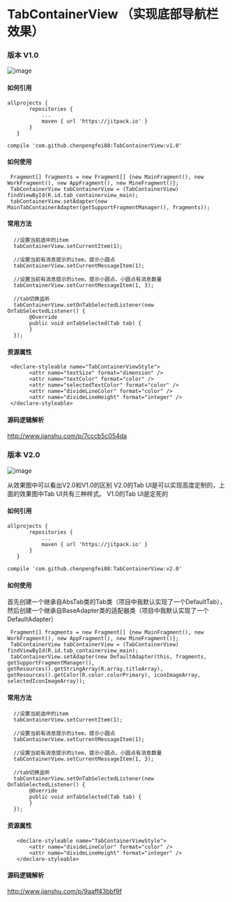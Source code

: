 # TabContainerView （实现底部导航栏效果）
### 版本 V1.0

 ![image](https://github.com/chenpengfei88/TabContainerView/blob/master/app/src/main/res/drawable/xiaoguo.gif)
 
#### 如何引用
 ```
allprojects {
		repositories {
			...
			maven { url 'https://jitpack.io' }
		}
	}
 
 compile 'com.github.chenpengfei88:TabContainerView:v1.0'
 ```
 
#### 如何使用
 ```
  Fragment[] fragments = new Fragment[] {new MainFragment(), new WorkFragment(), new AppFragment(), new MineFragment()};
  TabContainerView tabContainerView = (TabContainerView) findViewById(R.id.tab_containerview_main);
  tabContainerView.setAdapter(new MainTabContainerAdapter(getSupportFragmentManager(), fragments));
 ```
#### 常用方法
 ```
   //设置当前选中的item
   tabContainerView.setCurrentItem(1);
   
   //设置当前有消息提示的item，提示小圆点
   tabContainerView.setCurrentMessageItem(1);
       
   //设置当前有消息提示的item，提示小圆点，小圆点有消息数量
   tabContainerView.setCurrentMessageItem(1, 3);
   
   //tab切换监听
   tabContainerView.setOnTabSelectedListener(new OnTabSelectedListener() {
        @Override
        public void onTabSelected(Tab tab) {
        }
   });
 ```
#### 资源属性
 ```
  <declare-styleable name="TabContainerViewStyle">
        <attr name="textSize" format="dimension" />
        <attr name="textColor" format="color" />
        <attr name="selectedTextColor" format="color" />
        <attr name="divideLineColor" format="color" />
        <attr name="divideLineHeight" format="integer" />
  </declare-styleable>
 ```
#### 源码逻辑解析
http://www.jianshu.com/p/7cccb5c054da



### 版本 V2.0

  ![image](https://github.com/chenpengfei88/TabContainerView/blob/master/app/src/main/res/drawable/xiaoguo2.0.gif)
  
  从效果图中可以看出V2.0和V1.0的区别
  V2.0的Tab UI是可以实现高度定制的，上面的效果图中Tab UI共有三种样式。
  V1.0的Tab UI是定死的
  
#### 如何引用
 ```
allprojects {
		repositories {
			...
			maven { url 'https://jitpack.io' }
		}
	}
 
 compile 'com.github.chenpengfei88:TabContainerView:v2.0'
 ```
 #### 如何使用
 
 首先创建一个继承自AbsTab类的Tab类（项目中我默认实现了一个DefaultTab），
 然后创建一个继承自BaseAdapter类的适配器类（项目中我默认实现了一个DefaultAdapter）
 
 ```
  Fragment[] fragments = new Fragment[] {new MainFragment(), new WorkFragment(), new AppFragment(), new MineFragment()};
  TabContainerView tabContainerView = (TabContainerView) findViewById(R.id.tab_containerview_main);
  tabContainerView.setAdapter(new DefaultAdapter(this, fragments, getSupportFragmentManager(),           getResources().getStringArray(R.array.titleArray),
 getResources().getColor(R.color.colorPrimary), iconImageArray, selectedIconImageArray));
 ```
 #### 常用方法
 ```
   //设置当前选中的item
   tabContainerView.setCurrentItem(1);
   
   //设置当前有消息提示的item，提示小圆点
   tabContainerView.setCurrentMessageItem(1);
       
   //设置当前有消息提示的item，提示小圆点，小圆点有消息数量
   tabContainerView.setCurrentMessageItem(1, 3);
   
   //tab切换监听
   tabContainerView.setOnTabSelectedListener(new OnTabSelectedListener() {
        @Override
        public void onTabSelected(Tab tab) {
        }
   });
 ```
#### 资源属性
 ```
    <declare-styleable name="TabContainerViewStyle">
        <attr name="divideLineColor" format="color" />
        <attr name="divideLineHeight" format="integer" />
    </declare-styleable>
 ```
#### 源码逻辑解析
http://www.jianshu.com/p/9aaff43bbf9f

 
